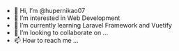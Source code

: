 - 👋 Hi, I’m @hupernikao07
- 👀 I’m interested in Web Development
- 🌱 I’m currently learning Laravel Framework and Vuetify
- 💞️ I’m looking to collaborate on ...
- 📫 How to reach me ...

<!---
hupernikao07/hupernikao07 is a ✨ special ✨ repository because its `README.md` (this file) appears on your GitHub profile.
You can click the Preview link to take a look at your changes.
--->
